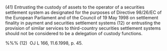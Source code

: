 (41) Entrusting the custody of assets to the operator of a securities settlement system as designated for the purposes of Directive 98/26/EC of the European Parliament and of the Council of 19 May 1998 on settlement finality in payment and securities settlement systems (12) or entrusting the provision of similar services to third-country securities settlement systems should not be considered to be a delegation of custody functions.

%%% (12)  OJ L 166, 11.6.1998, p. 45.